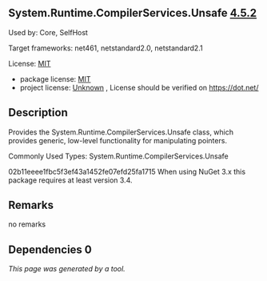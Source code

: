 System.Runtime.CompilerServices.Unsafe [4.5.2](https://www.nuget.org/packages/System.Runtime.CompilerServices.Unsafe/4.5.2)
--------------------

Used by: Core, SelfHost

Target frameworks: net461, netstandard2.0, netstandard2.1

License: [MIT](../../../../licenses/mit) 

- package license: [MIT](https://github.com/dotnet/corefx/blob/master/LICENSE.TXT) 
- project license: [Unknown](https://dot.net/) , License should be verified on https://dot.net/

Description
-----------
Provides the System.Runtime.CompilerServices.Unsafe class, which provides generic, low-level functionality for manipulating pointers.

Commonly Used Types:
System.Runtime.CompilerServices.Unsafe
 
02b11eeee1fbc5f3ef43a1452fe07efd25fa1715 
When using NuGet 3.x this package requires at least version 3.4.

Remarks
-----------
no remarks


Dependencies 0
-----------


*This page was generated by a tool.*